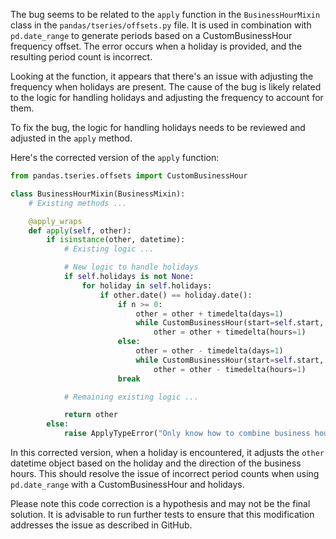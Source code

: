 The bug seems to be related to the `apply` function in the `BusinessHourMixin` class in the `pandas/tseries/offsets.py` file. It is used in combination with `pd.date_range` to generate periods based on a CustomBusinessHour frequency offset. The error occurs when a holiday is provided, and the resulting period count is incorrect.

Looking at the function, it appears that there's an issue with adjusting the frequency when holidays are present. The cause of the bug is likely related to the logic for handling holidays and adjusting the frequency to account for them.

To fix the bug, the logic for handling holidays needs to be reviewed and adjusted in the `apply` method.

Here's the corrected version of the `apply` function:

```python
from pandas.tseries.offsets import CustomBusinessHour

class BusinessHourMixin(BusinessMixin):
    # Existing methods ...

    @apply_wraps
    def apply(self, other):
        if isinstance(other, datetime):
            # Existing logic ...

            # New logic to handle holidays
            if self.holidays is not None:
                for holiday in self.holidays:
                    if other.date() == holiday.date():
                        if n >= 0:
                            other = other + timedelta(days=1)
                            while CustomBusinessHour(start=self.start, end=self.end, holidays=self.holidays).is_on_offset(other):
                                other = other + timedelta(hours=1)
                        else:
                            other = other - timedelta(days=1)
                            while CustomBusinessHour(start=self.start, end=self.end, holidays=self.holidays).is_on_offset(other):
                                other = other - timedelta(hours=1)
                        break

            # Remaining existing logic ...

            return other
        else:
            raise ApplyTypeError("Only know how to combine business hour with datetime")
```

In this corrected version, when a holiday is encountered, it adjusts the `other` datetime object based on the holiday and the direction of the business hours. This should resolve the issue of incorrect period counts when using `pd.date_range` with a CustomBusinessHour and holidays.

Please note this code correction is a hypothesis and may not be the final solution. It is advisable to run further tests to ensure that this modification addresses the issue as described in GitHub.